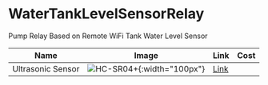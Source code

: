 # WaterTankLevelSensorRelay
Pump Relay Based on Remote WiFi Tank Water Level Sensor

|Name|Image|Link|Cost|
|----|-----|------|------|
|Ultrasonic Sensor<br>  | ![HC-SR04+](https://ae01.alicdn.com/kf/HTB19DY1irGYBuNjy0Foq6AiBFXaM/HC-SR04-HC-SR04-Arduino.jpg ){:width="100px"} |[Link](https://ru.aliexpress.com/item/32860776120.html)





